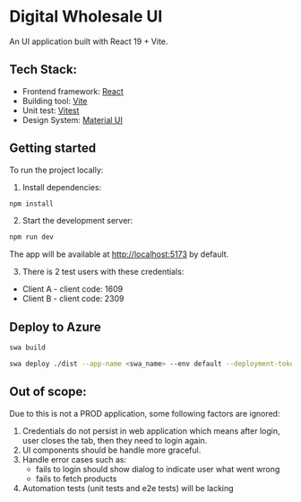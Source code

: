 # Digital Wholesale UI

An UI application built with React 19 + Vite.

## Tech Stack:

- Frontend framework: [React](https://react.dev/)
- Building tool: [Vite](https://vite.dev/)
- Unit test: [Vitest](https://vitest.dev/)
- Design System: [Material UI](https://mui.com)

## Getting started

To run the project locally:

1. Install dependencies:
```bash
npm install
```

2. Start the development server:
```bash
npm run dev
```

The app will be available at [http://localhost:5173](http://localhost:5173) by default.

3. There is 2 test users with these credentials: 
- Client A - client code: 1609
- Client B - client code: 2309

## Deploy to Azure 
```bash 
swa build 

swa deploy ./dist --app-name <swa_name> --env default --deployment-token <deploytoken_get_from_terraform_output>
```

## Out of scope:
Due to this is not a PROD application, some following factors are ignored:  
1. Credentials do not persist in web application which means after login, user closes the tab, then they need to login again. 
2. UI components should be handle more graceful.
3. Handle error cases such as: 
    - fails to login should show dialog to indicate user what went wrong 
    - fails to fetch products  
4. Automation tests (unit tests and e2e tests) will be lacking